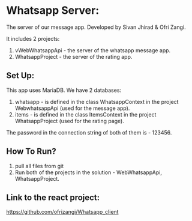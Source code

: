 # Whatsapp Server:
The server of our message app.
Developed by Sivan Jhirad & Ofri Zangi.

It includes 2 projects:

1. vWebWhatsappApi - the server of the whatsapp message app.
2. WhatsappProject - the server of the rating app.

## Set Up:
This app uses MariaDB.
We have 2 databases:

1. whatsapp - is defined in the class WhatsappContext in the project WebwhatsappApi (used for the message app).
2. items - is defined in the class ItemsContext in the project WhatsappProject (used for the rating page).

The password in the connection string of both of them is - 123456.

## How To Run?
1. pull all files from git
2. Run both of the projects in the solution - WebWhatsappApi, WhatsappProject.

## Link to the react project:
https://github.com/ofrizangi/Whatsapp_client
